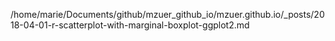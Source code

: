 /home/marie/Documents/github/mzuer_github_io/mzuer.github.io/_posts/2018-04-01-r-scatterplot-with-marginal-boxplot-ggplot2.md